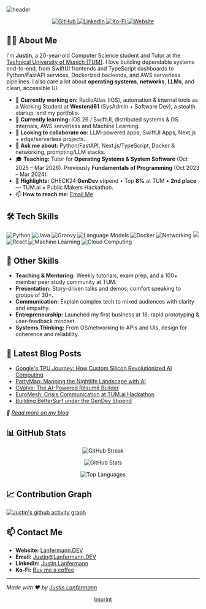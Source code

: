 <!-- Header -->
<!--
<p align="center">
  <img src="https://cdn.lanfermann.dev/projects/thumbnails/this-page-project-thumbnail.jpeg" alt="Banner" />
</p>
-->
![header](https://capsule-render.vercel.app/api?type=waving&height=300&color=gradient&text=Hi,%20I'm%20Justin&reversal=false&textBg=false&animation=fadeIn&theme=tokyonight)

<p align="center">
  <a href="https://github.com/jaylann">
    <img src="https://img.shields.io/github/followers/jaylann?label=Follow&style=social" alt="GitHub" />
  </a>
  <a href="https://www.linkedin.com/in/justin-lanfermann-07352124b">
    <img src="https://img.shields.io/badge/-Justin%20Lanfermann-blue?style=flat&logo=Linkedin&logoColor=white" alt="LinkedIn" />
  </a>
  <a href="https://ko-fi.com/justiiiin">
    <img src="https://img.shields.io/badge/Ko--fi-Buy%20me%20a%20coffee-FF5E5B?logo=kofi" alt="Ko-Fi" />
  </a>
  <a href="https://lanfermann.dev">
    <img src="https://img.shields.io/badge/-Lanfermann.DEV-0A0A0A?style=flat&logo=Firefox&logoColor=white" alt="Website" />
  </a>
</p>

<!-- About Me -->
## 👨‍💻 About Me

I'm **Justin**, a 20-year-old Computer Science student and Tutor at the [Technical University of Munich (TUM)](https://www.tum.de). I love building dependable systems end-to-end, from SwiftUI frontends and TypeScript dashboards to Python/FastAPI services, Dockerized backends, and AWS serverless pipelines. I also care a lot about **operating systems**, **networks**, **LLMs**, and clean, accessible UI.

- 🔭 **Currently working on:** RadioAtlas (iOS), automation & internal tools as a Working Student at **Westend61** (SysAdmin + Software Dev), a stealth startup, and my portfolio.
- 🌱 **Currently learning:** iOS 26 / SwiftUI, distributed systems & OS internals, AWS serverless and Machine Learning.
- 👯 **Looking to collaborate on:** LLM-powered apps, SwiftUI Apps, Next.js + edge/serverless projects.
- 💬 **Ask me about:** Python/FastAPI, Next.js/TypeScript, Docker & networking, prompting/LLM stacks.
- 🎓 **Teaching:** Tutor for **Operating Systems & System Software** (Oct 2025 – Mar 2026). Previously **Fundamentals of Programming** (Oct 2023 – Mar 2024).
- 🏅 **Highlights:** CHECK24 **GenDev** stipend • Top **8%** at TUM • **2nd place** — TUM.ai × Public Makers Hackathon.
- 📫 **How to reach me:** [Email Me](mailto:justin@lanfermann.dev)

<!-- Tech Skills -->
## 🛠️ Tech Skills

![Python](https://img.shields.io/badge/Python-7%20years-3776AB?logo=python&logoColor=white)
![Java](https://img.shields.io/badge/Java-4%20years-007396?logo=java&logoColor=white)
![Groovy](https://img.shields.io/badge/Groovy-2%20years-4298B8?logo=apache-groovy&logoColor=white)
![Language Models](https://img.shields.io/badge/Language%20Models-4%20years-652C90?logo=openai&logoColor=white)
![Docker](https://img.shields.io/badge/Docker-3%20years-2496ED?logo=docker&logoColor=white)
![Networking](https://img.shields.io/badge/Networking-4%20years-0069D9?logo=cisco&logoColor=white)
![](https://img.shields.io/badge/C-3%20years-A8B9CC?logo=c&logoColor=white)
![React](https://img.shields.io/badge/React-2%20years-61DAFB?logo=react&logoColor=black)
![Machine Learning](https://img.shields.io/badge/Machine%20Learning-3%20years-F7931E?logo=tensorflow&logoColor=white)
![Cloud Computing](https://img.shields.io/badge/Cloud%20Computing-2%20years-FF9900?logo=amazon-aws&logoColor=white)

<!-- Other Skills -->
## 💼 Other Skills

- **Teaching & Mentoring:** Weekly tutorials, exam prep, and a 100+ member peer study community at TUM.
- **Presentation:** Story-driven talks and demos; comfort speaking to groups of 30+.
- **Communication:** Explain complex tech to mixed audiences with clarity and empathy.
- **Entrepreneurship:** Launched my first business at 18; rapid prototyping & user-feedback mindset.
- **Systems Thinking:** From OS/networking to APIs and UIs, design for coherence and reliability.

<!-- Latest Blog Posts -->
## 📝 Latest Blog Posts

<!-- BLOG-POST-LIST:START -->
- [Google's TPU Journey: How Custom Silicon Revolutionized AI Computing](https://lanfermann.dev/blogs/google-tpu-architectural-journey)
- [PartyMap: Mapping the Nightlife Landscape with AI](https://lanfermann.dev/blogs/party-map)
- [CVolve: The AI-Powered Résumé Builder](https://lanfermann.dev/blogs/cvolve-ai-resume-builder)
- [EuroMesh: Crisis Communication at TUM.ai Hackathon](https://lanfermann.dev/blogs/tum-ai-hackathon-experience)
- [Building BetterSurf under the GenDev Stipend](https://lanfermann.dev/blogs/gendev-scholarship)
<!-- BLOG-POST-LIST:END -->

*📖 [Read more on my blog](https://lanfermann.dev/blog)*

<!-- GitHub Stats -->
## 📊 GitHub Stats

<p align="center">
  <img align="center" src="https://github-readme-streak-stats.herokuapp.com/?user=jaylann&theme=tokyonight" alt="GitHub Streak" />
</p>

<p align="center">
  <img align="center" src="https://github-readme-stats.vercel.app/api?username=jaylann&show_icons=true&theme=tokyonight" alt="GitHub Stats" />
</p>

<p align="center">
  <img align="center" src="https://github-readme-stats.vercel.app/api/top-langs/?username=jaylann&layout=compact&theme=tokyonight" alt="Top Languages" />
</p>

<!-- Contribution Graph -->
## 📈 Contribution Graph

[![Justin's github activity graph](https://github-readme-activity-graph.vercel.app/graph?username=jaylann&theme=tokyonight&bg_color=0d1117&color=58a6ff&line=58a6ff&point=444c56&area=true&hide_border=true)](https://github.com/ashutosh00710/github-readme-activity-graph)

<!-- Contact Me -->
## 📫 Contact Me

- **Website:** [Lanfermann.DEV](https://lanfermann.dev)
- **Email:** [Justin@Lanfermann.DEV](mailto:justin@lanfermann.dev)
- **LinkedIn:** [Justin Lanfermann](https://www.linkedin.com/in/justin-lanfermann-07352124b)
- **Ko-Fi:** [Buy me a coffee](https://ko-fi.com/justiiiin)

---

*Made with ❤️ by [Justin Lanfermann](https://lanfermann.dev)*

<!-- Footer Links -->
<p align="center">
  <a href="https://lanfermann.dev/imprint">Imprint</a>
</p>
